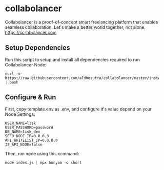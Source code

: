 # collabolancer

Collabolancer is a proof-of-concept smart freelancing platform that enables seamless collaboration. Let's make a better world together, not alone. https://collabolancer.com

## Setup Dependencies

Run this script to setup and install all dependencies required to run Collabolancer Node:

```
curl -o- https://raw.githubusercontent.com/aldhosutra/collabolancer/master/install.sh | bash
```

## Configure & Run

First, copy template.env as .env, and configure it's value depend on your Node Settings:

```
USER_NAME=lisk
USER_PASSWORD=password
DB_NAME=lisk_dev
SEED_NODE_IP=0.0.0.0
API_WHITELIST_IP=0.0.0.0
IS_API_NODE=false
```

Then, run node using this command:

```
node index.js | npx bunyan -o short
```
